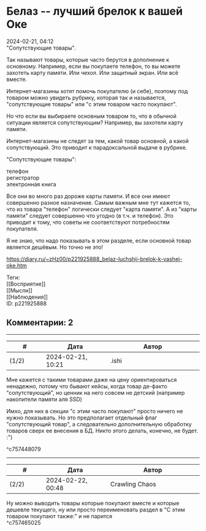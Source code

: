 Белаз -- лучший брелок к вашей Оке
==================================

  
2024-02-21, 04:12  
 "Сопутствующие товары".   
   
 Так называют товары, которые часто берутся в дополнение к основному. Например, если вы покупаете телефон, то вы можете захотеть карту памяти. Или чехол. Или защитный экран. Или всё вместе.   
   
 Интернет-магазины хотят помочь покупателю (и себе), поэтому под товаром можно увидеть рубрику, которая так и называется, "сопутствующие товары" или "с этим товаром часто покупают".   
   
 Но что если вы выбираете основным товаром то, что в обычной ситуации является сопутствующим? Например, вы захотели карту памяти.   
   
 Интернет-магазины не следят за тем, какой товар основной, а какой сопутствующий. Это приводит к парадоксальной выдаче в рубрике.   
   
 "Сопутствующие товары":   
   
 телефон   
 регистратор   
 электронная книга   
   
 Все они во много раз дороже карты памяти. И все они имеют совершенно разное назначение. Самым важным мне тут кажется то, что из товара "телефон" логически следует "карта памяти". А из "карты памяти" следует совершенно что угодно (в т.ч. и телефон). Это приводит к тому, что советы не соответствуют потребностям покупателя.   
   
 Я не знаю, что надо показывать в этом разделе, если основной товар является дешёвым. Но точно не это!   
  
<https://diary.ru/~zHz00/p221925888_belaz-luchshij-brelok-k-vashej-oke.htm>  
  
Теги:  
[[Восприятие]]  
[[Мысли]]  
[[Наблюдения]]  
ID: p221925888  


Комментарии: 2
--------------

  


---



|         #         |              Дата              |                     Автор                     |           ID           |
| --- | --- | --- | --- |
| (1/2) | 2024-02-21, 10:21 | .ishi | c757448079 |

  
  Мне кажется с такими товарами даже на цену ориентироваться ненадежно, потому что бывают кейсы, когда товар де-факто "сопутствующий", но ценник на него совсем не детский (например накопители памяти аля SSD) 

   
  Имхо, для них в секции "с этим часто покупают" просто ничего не нужно показывать. Но это предполагает отдельный флаг "сопутствующий товар", а следовательно дополнительную обработку товаров сверх ее внесения в БД. Никто этого делать, конечно, не будет. :") 

   
 ^c757448079

---



|         #         |              Дата              |                     Автор                     |           ID           |
| --- | --- | --- | --- |
| (2/2) | 2024-02-22, 00:48 | Crawling Chaos | c757465025 |

  
 Ну можно выводить товары которые покупают вместе и которые дешевле текущего, ну или просто переименовать раздел в "С этим товаром покупают также:" и не парится   
 ^c757465025